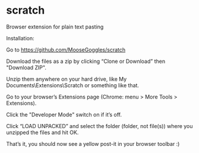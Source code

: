 # scratch
Browser extension for plain text pasting

Installation:

Go to https://github.com/MooseGoggles/scratch

Download the files as a zip by clicking “Clone or Download”  then "Download ZIP". 

Unzip them anywhere on your hard drive, like My Documents\Extensions\Scratch or something like that.

Go to your browser’s Extensions page (Chrome: menu > More Tools > Extensions). 

Click the "Developer Mode" switch on if it’s off. 

Click “LOAD UNPACKED” and select the folder (folder, not file(s)) where you unzipped the files and hit OK. 

That’s it, you should now see a yellow post-it in your browser toolbar  :)

